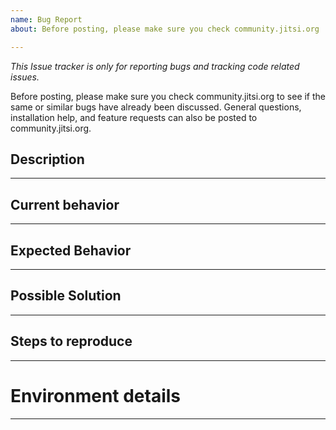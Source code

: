 ```yaml
---
name: Bug Report
about: Before posting, please make sure you check community.jitsi.org

---
```


*This Issue tracker is only for reporting bugs and tracking code related issues.*

Before posting, please make sure you check community.jitsi.org to see if the same or similar bugs have already been discussed. General questions, installation help, and feature requests can also be posted to community.jitsi.org.

## Description
---

## Current behavior
---

## Expected Behavior
---

## Possible Solution
---

## Steps to reproduce
---

# Environment details
---
